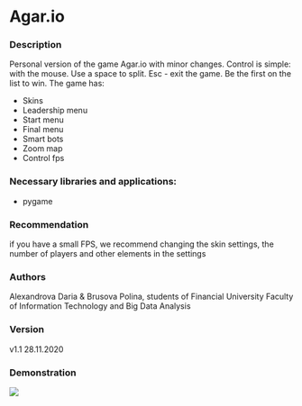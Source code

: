 <h1> Agar.io </h1>

<h3> Description </h3>

Personal version of the game Agar.io with minor changes. Control is simple: with the mouse. Use a space to split. Esc - exit the game. Be the first on the list to win.
The game has:
+ Skins
+ Leadership menu
+ Start menu
+ Final menu
+ Smart bots
+ Zoom map
+ Control fps

<h3>Necessary libraries and applications:</h3>

+ pygame

<h3> Recommendation </h3>

if you have a small FPS, we recommend changing the skin settings, the number of players and other elements in the settings

<h3> Authors </h3>

Alexandrova Daria & Brusova Polina, students of Financial University Faculty of Information Technology and Big Data Analysis

<h3> Version </h3>

v1.1 28.11.2020

<h3> Demonstration </h3>
<img src="https://github.com/shycoldii/agario/blob/main/agario.gif">
